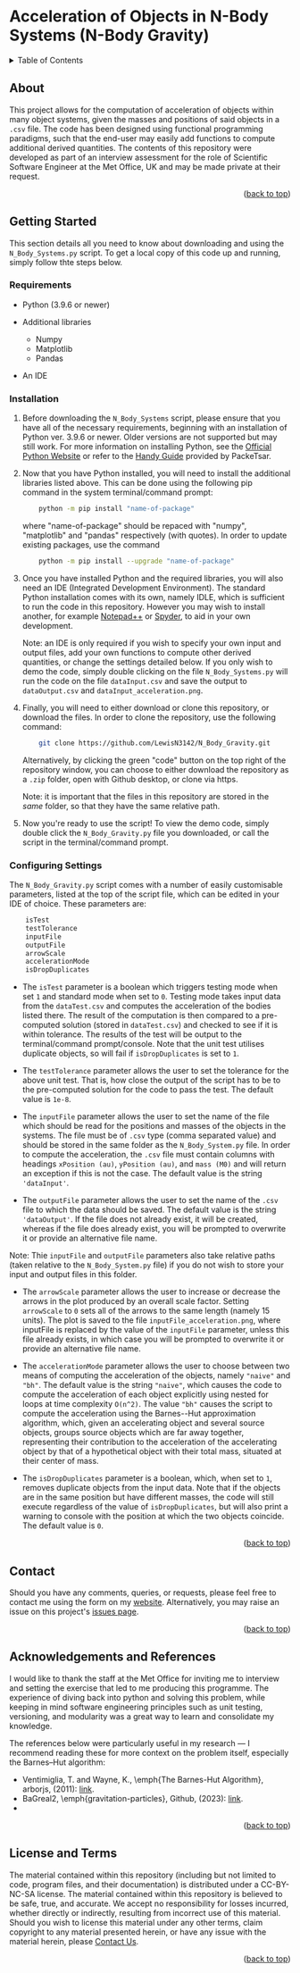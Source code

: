 # Acceleration of Objects in N-Body Systems (N-Body Gravity)

<a id="readme-top"></a>

<details>
  <summary>Table of Contents</summary>
  <ol>
  <li> <a href="#about">About</a></li>
  <li> <a href="#getting-started">Getting Started</a>
    <ul>
      <li> <a href="#requirements">Requirements</a></li>
      <li> <a href="#installation">Installation</a></li>
      <li> <a href="#configuring-settings">Configuring Settings</a></li>
    </ul>  </li>
  <li> <a href="#contact">Contact</a></li>
  <li> <a href="#acknowledgements-and-references">Acknowledgements and References</a></li>
  </ol>
</details>

## About

This project allows for the computation of acceleration of objects within many object systems, given the masses and positions of said objects in a `.csv` file. The code has been designed using functional programming paradigms, such that the end-user may easily add functions to compute additional derived quantities. The contents of this repository were developed as part of an interview assessment for the role of Scientific Software Engineer at the Met Office, UK and may be made private at their request.

<p align="right">(<a href="#readme-top">back to top</a>)</p>

## Getting Started

This section details all you need to know about downloading and using the `N_Body_Systems.py` script. To get a local copy of this code up and running, simply follow thte steps below.

### Requirements

- Python (3.9.6 or newer)

- Additional libraries
  - Numpy
  - Matplotlib
  - Pandas
 
- An IDE 

### Installation

1. Before downloading the `N_Body_Systems` script, please ensure that you have all of the necessary requirements, beginning with an installation of Python ver. 3.9.6 or newer. Older versions are not supported but may still work. For more information on installing Python, see the <a href="https://www.python.org/downloads/">Official Python Website</a> or refer to the <a href="https://github.com/PackeTsar/Install-Python/blob/master/README.md">Handy Guide</a> provided by PackeTsar. 

2. Now that you have Python installed, you will need to install the additional libraries listed above. This can be done using the following pip command in the system terminal/command prompt:

    ```sh
        python -m pip install "name-of-package"
    ```
    where "name-of-package" should be repaced with "numpy", "matplotlib" and "pandas" respectively (with quotes). In order to update existing packages, use the command
    
    ```sh
        python -m pip install --upgrade "name-of-package"
    ```

3. Once you have installed Python and the required libraries, you will also need an IDE (Integrated Development Environment). The standard Python installation comes with its own, namely IDLE, which is sufficient to run the code in this repository. However you may wish to install another, for example <a href="https://notepad-plus-plus.org/">Notepad++</a> or <a href="https://www.spyder-ide.org/">Spyder</a>, to aid in your own development.
   
    Note: an IDE is only required if you wish to specify your own input and output files, add your own functions to compute other derived quantities, or change the settings detailed below. If you only wish to demo the code, simply double clicking on the file `N_Body_Systems.py` will run the code on the file `dataInput.csv` and save the output to `dataOutput.csv` and `dataInput_acceleration.png`.

4. Finally, you will need to either download or clone this repository, or download the files. In order to clone the repository, use the following command:
    ```sh
        git clone https://github.com/LewisN3142/N_Body_Gravity.git
    ```
    Alternatively, by clicking the green "code" button on the top right of the repository window, you can choose to either download the repository as a `.zip` folder, open with Github desktop, or clone via https.
   
    Note: it is important that the files in this repository are stored in the *same* folder, so that they have the same relative path.

5. Now you're ready to use the script! To view the demo code, simply double click the `N_Body_Gravity.py` file you downloaded, or call the script in the terminal/command prompt. 


### Configuring Settings

The `N_Body_Gravity.py` script comes with a number of easily customisable parameters, listed at the top of the script file, which can be edited in your IDE of choice. These parameters are:

``` sh
    isTest
    testTolerance
    inputFile
    outputFile
    arrowScale
    accelerationMode
    isDropDuplicates
```

 - The `isTest` parameter is a boolean which triggers testing mode when set `1` and standard mode when set to `0`. Testing mode takes input data from the `dataTest.csv` and computes the acceleration of the bodies listed there. The result of the computation is then compared to a pre-computed solution (stored in `dataTest.csv`) and checked to see if it is within tolerance. The results of the test will be output to the terminal/command prompt/console. Note that the unit test utilises duplicate objects, so will fail if `isDropDuplicates` is set to `1`.

 - The `testTolerance` parameter allows the user to set the tolerance for the above unit test. That is, how close the output of the script has to be to the pre-computed solution for the code to pass the test. The default value is `1e-8`.

 - The `inputFile` parameter allows the user to set the name of the file which should be read for the positions and masses of the objects in the systems. The file must be of `.csv` type (comma separated value) and should be stored in the same folder as the `N_Body_System.py` file. In order to compute the acceleration, the `.csv` file must contain columns with headings `xPosition (au)`, `yPosition (au)`, and `mass (M0)` and will return an exception if this is not the case. The default value is the string `'dataInput'`.

 - The `outputFile` parameter allows the user to set the name of the `.csv` file to which the data should be saved. The default value is the string `'dataOutput'`. If the file does not already exist, it will be created, whereas if the file does already exist, you will be prompted to overwrite it or provide an alternative file name. 

Note: Thie `inputFile` and `outputFile` parameters also take relative paths (taken relative to the `N_Body_System.py` file) if you do not wish to store your input and output files in this folder. 

 - The `arrowScale` parameter allows the user to increase or decrease the arrows in the plot produced by an overall scale factor. Setting `arrowScale` to `0` sets all of the arrows to the same length (namely 15 units). The plot is saved to the file `inputFile_acceleration.png`, where inputFile is replaced by the value of the `inputFile` parameter, unless this file already exists, in which case you will be prompted to overwrite it or provide an alternative file name.

 - The `accelerationMode` parameter allows the user to choose between two means of computing the acceleration of the objects, namely `"naive"` and `"bh"`. The default value is the string `"naive"`, which causes the code to compute the acceleration of each object explicitly using nested for loops at time complexity `O(n^2)`. The value `"bh"` causes the script to compute the acceleration using the Barnes--Hut approximation algorithm, which, given an accelerating object and several source objects, groups source objects which are far away together, representing their contribution to the acceleration of the accelerating object by that of a hypothetical object with their total mass, situated at their center of mass.

 -  The `isDropDuplicates` parameter is a boolean, which, when set to `1`, removes duplicate objects from the input data. Note that if the objects are in the same position but have different masses, the code will still execute regardless of the value of `isDropDuplicates`, but will also print a warning to console with the position at which the two objects coincide. The default value is `0`.


<p align="right">(<a href="#readme-top">back to top</a>)</p>

## Contact

Should you have any comments, queries, or requests, please feel free to contact me using the form on my <a href="https://lewisn3142.github.io/contact_page/contact.html">website</a>.
Alternatively, you may raise an issue on this project's <a href="https://github.com/LewisN3142/N-Body-Gravity/issues">issues page</a>.

<p align="right">(<a href="#readme-top">back to top</a>)</p>

## Acknowledgements and References

I would like to thank the staff at the Met Office for inviting me to interview and setting the exercise that led to me producing this programme. The experience of diving back into python and solving this problem, while keeping in mind software engineering principles such as unit testing, versioning, and modularity was a great way to learn and consolidate my knowledge.

The references below were particularly useful in my research &mdash; I recommend reading these for more context on the problem itself, especially the Barnes&ndash;Hut algorithm:

- Ventimiglia, T. and Wayne, K., \emph{The Barnes-Hut Algorithm}, arborjs, (2011): <a href="https://arborjs.org/docs/barnes-hut">link</a>.
- BaGreal2, \emph{gravitation-particles}, Github, (2023): <a href="https://github.com/BaGreal2/gravitation-particles">link</a>.
-

<p align="right">(<a href="#readme-top">back to top</a>)</p>

## License and Terms

The material contained within this repository (including but not limited to code, program files, and their documentation) is distributed under a CC-BY-NC-SA license. The material contained within this repository is believed to be safe, true, and accurate. We accept no responsibility for losses incurred, whether directly or indirectly, resulting from incorrect use of this material. Should you wish to license this material under any other terms, claim copyright to any material presented herein, or have any issue with the material herein, please [Contact Us](https://lewisn3142.github.io/contact_page/contact.html).

<p align="right">(<a href="#readme-top">back to top</a>)</p>
